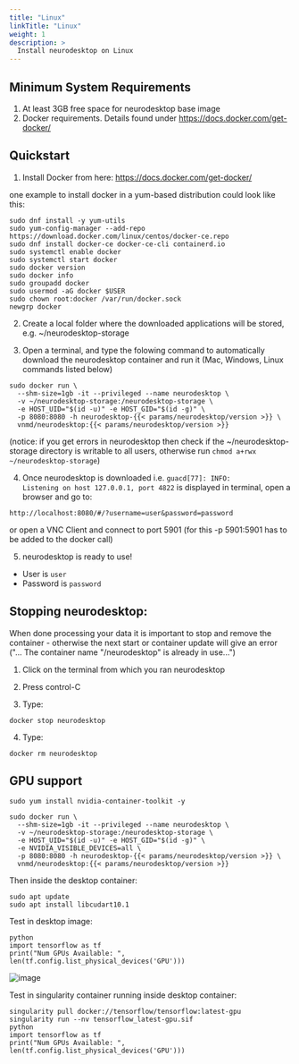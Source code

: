 ```yaml
---
title: "Linux"
linkTitle: "Linux"
weight: 1
description: >
  Install neurodesktop on Linux
---
```


## Minimum System Requirements
1. At least 3GB free space for neurodesktop base image
2. Docker requirements. Details found under https://docs.docker.com/get-docker/

## Quickstart
1. Install Docker from here: https://docs.docker.com/get-docker/ 

one example to install docker in a yum-based distribution could look like this:
```shell
sudo dnf install -y yum-utils 
sudo yum-config-manager --add-repo https://download.docker.com/linux/centos/docker-ce.repo
sudo dnf install docker-ce docker-ce-cli containerd.io
sudo systemctl enable docker
sudo systemctl start docker
sudo docker version
sudo docker info
sudo groupadd docker
sudo usermod -aG docker $USER
sudo chown root:docker /var/run/docker.sock
newgrp docker
```

2. Create a local folder where the downloaded applications will be stored, e.g. ~/neurodesktop-storage

3. Open a terminal, and type the folowing command to automatically download the neurodesktop container and run it (Mac, Windows, Linux commands listed below) 

```shell
sudo docker run \
  --shm-size=1gb -it --privileged --name neurodesktop \
  -v ~/neurodesktop-storage:/neurodesktop-storage \
  -e HOST_UID="$(id -u)" -e HOST_GID="$(id -g)" \
  -p 8080:8080 -h neurodesktop-{{< params/neurodesktop/version >}} \
  vnmd/neurodesktop:{{< params/neurodesktop/version >}}
```
<!-- neurodesktop version found in neurodesk.github.io/data/neurodesktop.toml -->

(notice: if you get errors in neurodesktop then check if the ~/neurodesktop-storage directory is writable to all users, otherwise run `chmod a+rwx ~/neurodesktop-storage`)

4. Once neurodesktop is downloaded i.e. `guacd[77]: INFO:        Listening on host 127.0.0.1, port 4822` is displayed in terminal, open a browser and go to:
```
http://localhost:8080/#/?username=user&password=password
```
or open a VNC Client and connect to port 5901 (for this -p 5901:5901 has to be added to the docker call)

5. neurodesktop is ready to use!
- User is `user`
- Password is `password`

## Stopping neurodesktop:
When done processing your data it is important to stop and remove the container - otherwise the next start or container update will give an error ("... The container name "/neurodesktop" is already in use...")
1. Click on the terminal from which you ran neurodesktop

2. Press control-C

3. Type:
```
docker stop neurodesktop
```
4. Type:
```
docker rm neurodesktop
```

## GPU support
```
sudo yum install nvidia-container-toolkit -y

sudo docker run \
  --shm-size=1gb -it --privileged --name neurodesktop \
  -v ~/neurodesktop-storage:/neurodesktop-storage \
  -e HOST_UID="$(id -u)" -e HOST_GID="$(id -g)" \
  -e NVIDIA_VISIBLE_DEVICES=all \
  -p 8080:8080 -h neurodesktop-{{< params/neurodesktop/version >}} \
  vnmd/neurodesktop:{{< params/neurodesktop/version >}}
```
<!-- neurodesktop version found in neurodesk.github.io/data/neurodesktop.toml -->

Then inside the desktop container:
```
sudo apt update
sudo apt install libcudart10.1
```

Test in desktop image:
```
python 
import tensorflow as tf
print("Num GPUs Available: ", len(tf.config.list_physical_devices('GPU')))
```

![image](https://user-images.githubusercontent.com/4021595/135446560-d135f6ce-b699-4e46-8534-b72b4d9f2d41.png)


Test in singularity container running inside desktop container:
```
singularity pull docker://tensorflow/tensorflow:latest-gpu
singularity run --nv tensorflow_latest-gpu.sif
python 
import tensorflow as tf
print("Num GPUs Available: ", len(tf.config.list_physical_devices('GPU')))
```
